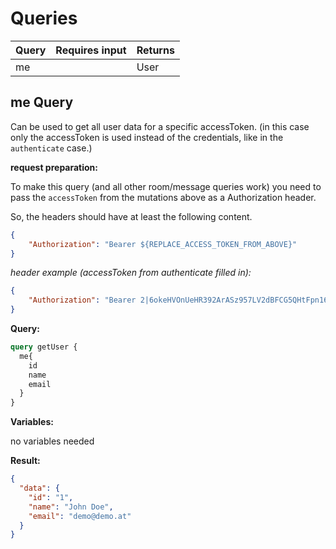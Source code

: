 
# Queries

| Query | Requires input | Returns |
| ------  | ----- | ----- |
| me |  | User |


## me Query

Can be used to get all user data for a specific accessToken.
(in this case only the accessToken is used instead of the credentials, like in the `authenticate` case.)


**request preparation:**

To make this query (and all other room/message queries work) you need to pass the `accessToken` from the mutations above as a Authorization header.

So, the headers should have at least the following content.
```json
{
    "Authorization": "Bearer ${REPLACE_ACCESS_TOKEN_FROM_ABOVE}"
}
```

_header example (accessToken from authenticate filled in):_
```json
{
    "Authorization": "Bearer 2|6okeHVOnUeHR392ArASz957LV2dBFCG5QHtFpn16"
}
```


**Query:**
```graphql
query getUser {
  me{
    id
    name
    email
  }
}
```

**Variables:**

no variables needed


**Result:**
```json
{
  "data": {
    "id": "1",
    "name": "John Doe",
    "email": "demo@demo.at"
  }
}
```
